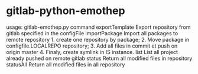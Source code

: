 # gitlab-python-emothep
usage:
	gitlab-emothep.py command
exportTemplate      Export repository from gitlab specified in the configFile
            importPackage       Import all packages to remote repository
                                1. create one repository by package; 
                                2. Move package in configfile.LOCALREPO repository; 
                                3. Add all files in commit et push on origin master
                                4. Finaly, create symlink in IS instance.
            list                List all project already pushed on remote gitlab
            status              Return all modified files in repository
            statusAll           Return all modified files in all repository